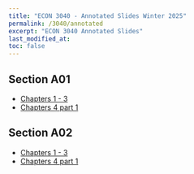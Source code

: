 ```yaml
---
title: "ECON 3040 - Annotated Slides Winter 2025"
permalink: /3040/annotated
excerpt: "ECON 3040 Annotated Slides"
last_modified_at:
toc: false
---
```


## Section A01

- [Chapters 1 - 3](https://rtgodwin.com/3040/ann/A01/ch1-3-ann.pdf)
- [Chapters 4 part 1](https://rtgodwin.com/3040/ann/A01/ch4-1-ann.pdf)

## Section A02

- [Chapters 1 - 3](https://rtgodwin.com/3040/ann/A01/ch1-3-ann-A02.pdf)
- [Chapters 4 part 1](https://rtgodwin.com/3040/ann/A01/ch4-1-ann-A02.pdf)
